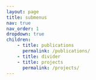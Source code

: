 ```yaml
---
layout: page
title: submenus
nav: true
nav_order: 1
dropdown: true
children:
    - title: publications
      permalink: /publications/
    - title: divider
    - title: projects
      permalink: /projects/
---
```

